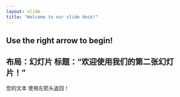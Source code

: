 ```yaml
---
layout: slide
title: "Welcome to our slide deck!"
---
```


Use the right arrow to begin!
---
布局：幻灯片
标题：“欢迎使用我们的第二张幻灯片！”
---
您的文本
使用左箭头返回！
